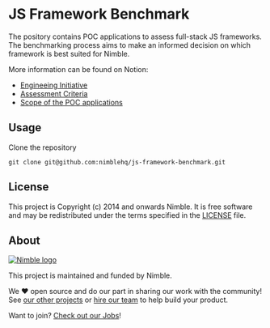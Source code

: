 # JS Framework Benchmark

The pository contains POC applications to assess full-stack JS frameworks. The benchmarking process aims to make an informed decision on which framework is best suited for Nimble.

More information can be found on Notion:
- [Engineeing Initiative](https://www.notion.so/nimblehq/Benchmark-full-stack-JS-application-frameworks-8d8a4016855d43f6b3d88cfdb1aea287)
- [Assessment Criteria](https://www.notion.so/nimblehq/JS-application-frameworks-Assessment-Criteria-eb4d92659566426791516c5c071ec052)
- [Scope of the POC applications](https://www.notion.so/nimblehq/JS-application-frameworks-POC-Application-Requirements-b95856f0eed4477c8a41cbebb072c612)

## Usage

Clone the repository

`git clone git@github.com:nimblehq/js-framework-benchmark.git`

## License

This project is Copyright (c) 2014 and onwards Nimble. It is free software and may be redistributed under the terms specified in the [LICENSE] file.

[LICENSE]: /LICENSE

## About
<a href="https://nimblehq.co/">
  <picture>
    <source media="(prefers-color-scheme: dark)" srcset="https://assets.nimblehq.co/logo/dark/logo-dark-text-160.png">
    <img alt="Nimble logo" src="https://assets.nimblehq.co/logo/light/logo-light-text-160.png">
  </picture>
</a>

This project is maintained and funded by Nimble.

We ❤️ open source and do our part in sharing our work with the community!
See [our other projects][community] or [hire our team][hire] to help build your product.

Want to join? [Check out our Jobs][jobs]!

[community]: https://github.com/nimblehq
[hire]: https://nimblehq.co/
[jobs]: https://jobs.nimblehq.co/
